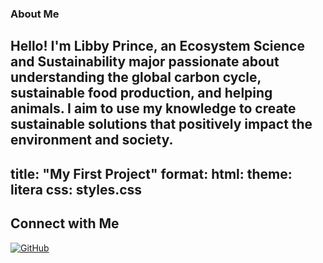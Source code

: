 ### About Me  

Hello! I'm Libby Prince, an Ecosystem Science and Sustainability major passionate about understanding the global carbon cycle, sustainable food production, and helping animals. I aim to use my knowledge to create sustainable solutions that positively impact the environment and society. 
---
title: "My First Project"
format: 
  html:
    theme: litera
    css: styles.css
---
## Connect with Me

[![GitHub](https://img.shields.io/badge/GitHub-181717?style=for-the-badge&logo=github&logoColor=white)](https://github.com/Libbyprince)
